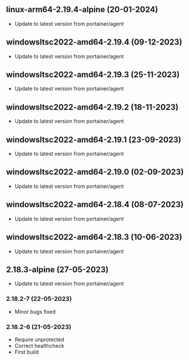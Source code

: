 
## linux-arm64-2.19.4-alpine (20-01-2024)
- Update to latest version from portainer/agent

## windowsltsc2022-amd64-2.19.4 (09-12-2023)
- Update to latest version from portainer/agent

## windowsltsc2022-amd64-2.19.3 (25-11-2023)
- Update to latest version from portainer/agent

## windowsltsc2022-amd64-2.19.2 (18-11-2023)
- Update to latest version from portainer/agent

## windowsltsc2022-amd64-2.19.1 (23-09-2023)
- Update to latest version from portainer/agent

## windowsltsc2022-amd64-2.19.0 (02-09-2023)
- Update to latest version from portainer/agent

## windowsltsc2022-amd64-2.18.4 (08-07-2023)
- Update to latest version from portainer/agent

## windowsltsc2022-amd64-2.18.3 (10-06-2023)
- Update to latest version from portainer/agent

## 2.18.3-alpine (27-05-2023)
- Update to latest version from portainer/agent
### 2.18.2-7 (22-05-2023)
- Minor bugs fixed
### 2.18.2-6 (21-05-2023)
- Require unprotected
- Correct healthcheck
- First build
